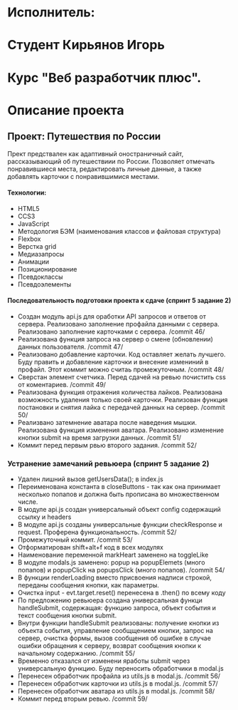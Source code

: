 # Исполнитель:
# Студент Кирьянов Игорь
# Курс "Веб разработчик плюс".

# Описание проекта
## Проект: Путешествия по России
Прект предствален как адаптивный оностраничный сайт, рассказывающий об путешествиии по России.
Позволяет отмечать понравившиеся места, редактировать личные данные, а также добавлять карточки с понравившимися местами.

#### Технологии:
* HTML5
* CCS3
* JavaScript
* Методология БЭМ (наименования классов и файловая структура)
* Flexbox
* Верстка grid
* Медиазапросы
* Анимации
* Позиционирование
* Псевдоклассы
* Псевдоэлементы

#### Последовательность подготовки проекта к сдаче (спринт 5 задание 2)
* Создан модуль api.js для оработки API запросов и ответов от сервера. Реализовано заполнение профайла данными с сервера. Реализовано заполнение карточками с сервера. /commit 46/
* Реализована функция запроса на сервер о смене (обновлении) данных пользователя. /commit 47/
* Реализовано добавление карточки. Код оставляет желать лучшего. Буду править и добавление карточки и внесение измениний в профайл. Этот коммит можно считаь промежуточным. /commit 48/
* Сверстан элемент счетчика. Перед сдачей на ревью почистить css от коментариев. /commit 49/
* Реализована функция отражения количества лайков. Реализована возможность удаления только своей карточки. Реализован функция постановки и снятия лайка с передачей данных на сервер. /commit 50/
* Реализвано затемнение аватара после наведения мышки. Реализована функция изменения аватара. Реализовано изменение кнопки submit на время загрузки данных. /commit 51/
* Коммит перед первым рвью второго задания. /commit 52/
### Устранение замечаний ревьюера (спринт 5 задание 2)
* Удален лишний вызов getUsersData(); в index.js
* Переименована константа в closeButtons - так как она принимает несколько попапов и должна быть прописана во множественном числе.
* В модуле api.js создан универсальный объект config содержащий ссылку и headers
* В модуле api.js созданы универсальные функции checkResponse и request. Проферена функциональность. /commit 52/
* Промежуточный коммит. /commit 53/
* Отформатирован shift+alt+f код в всех модулях
* Наименование переменной markHeart заменено на toggleLike
* В модуле modals.js заменено: popup на popupElemets (много попапов) и popupCliсk на popupsCliсk (много попапов). /commit 54/
* В функции renderLoading вместо присвоения надписи строкой, переданы сообщения кнопки, как параметры.
* Очистка input - evt.target.reset() перенесена в .then() по всему коду
* По предложению ревьюера создана универсальная функци handleSubmit, содержащая: функцию запроса, объект события и текст сообщения кнопки submit.
* Внутри функции handleSubmit реализованы: получение кнопки из объекта события, управление сообщщением кнопки, запрос на сервер, очистка формы, вызов сообщения об ошибке в случае ошибки обращения к серверу, возврат сообщения кнопки к начальному содержанию. /commit 55/
* Временно отказался от изменени яработы submit через универсальную функцию. Буду переносить обработчики в modal.js
* Перенесен обработчик профайла из utils.js в modal.js. /commit 56/
* Перенесен обработчик карточки из utils.js в modal.js. /commit 57/
* Перенесен обработчик аватара из utils.js в modal.js. /commit 58/
* Коммит перед вторым ревью. /commit 59/